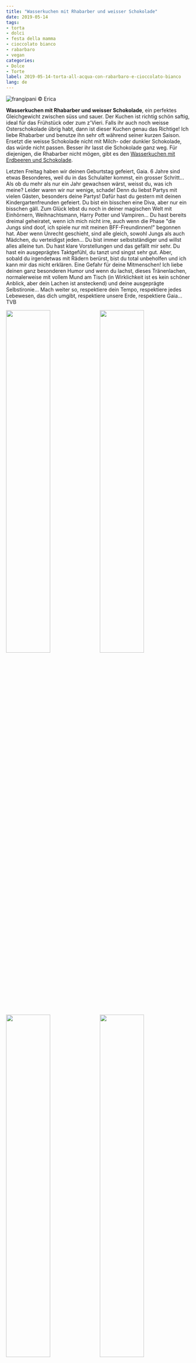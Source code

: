```yaml
---
title: "Wasserkuchen mit Rhabarber und weisser Schokolade"
date: 2019-05-14
tags:
- torta
- dolci
- festa della mamma
- cioccolato bianco
- rabarbaro
- vegan
categories:
- Dolce
- Torte 
label: 2019-05-14-torta-all-acqua-con-rabarbaro-e-cioccolato-bianco
lang: de
---
```

![](../2019-05-14-torta-all-acqua-con-rabarbaro-e-cioccolato-bianco/header.jpeg "frangipani © Erica")

**Wasserkuchen mit Rhabarber und weisser Schokolade**, ein perfektes Gleichgewicht zwischen süss und sauer. Der Kuchen ist richtig schön saftig, ideal für das Frühstück oder zum z'Vieri. Falls ihr auch noch weisse Osterschokolade übrig habt, dann ist dieser Kuchen genau das Richtige! Ich liebe Rhabarber und benutze ihn sehr oft während seiner kurzen Saison. Ersetzt die weisse Schokolade nicht mit Milch- oder dunkler Schokolade, das würde nicht passen. Besser ihr lasst die Schokolade ganz weg. Für diejenigen, die Rhabarber nicht mögen, gibt es den <a href="https://frangipani.raiano.ch/2017-06-08-torta-all-acqua-con-fragole-e-cioccolato-de/" target="_blank">Wasserkuchen mit Erdbeeren und Schokolade</a>. 

Letzten Freitag haben wir deinen Geburtstag gefeiert, Gaia. 6 Jahre sind etwas Besonderes, weil du in das Schulalter kommst, ein grosser Schritt... Als ob du mehr als nur ein Jahr gewachsen wärst, weisst du, was ich meine? Leider waren wir nur wenige, schade! Denn du liebst Partys mit vielen Gästen, besonders deine Partys! Dafür hast du gestern mit deinen Kindergartenfreunden gefeiert. Du bist ein bisschen eine Diva, aber nur ein bisschen gäll. Zum Glück lebst du noch in deiner magischen Welt mit Einhörnern, Weihnachtsmann, Harry Potter und Vampiren... Du hast bereits dreimal geheiratet, wenn ich mich nicht irre, auch wenn die Phase "die Jungs sind doof, ich spiele nur mit meinen BFF-Freundinnen!" begonnen hat. Aber wenn Unrecht geschieht, sind alle gleich, sowohl Jungs als auch Mädchen, du verteidigst jeden... Du bist immer selbstständiger und willst alles alleine tun. Du hast klare Vorstellungen und das gefällt mir sehr. Du hast ein ausgeprägtes Taktgefühl, du tanzt und singst sehr gut. Aber, sobald du irgendetwas mit Rädern berürst, bist du total unbeholfen und ich kann mir das nicht erklären. Eine Gefahr für deine Mitmenschen! Ich liebe deinen ganz besonderen Humor und wenn du lachst, dieses Tränenlachen, normalerweise mit vollem Mund am Tisch (in Wirklichkeit ist es kein schöner Anblick, aber dein Lachen ist ansteckend) und deine ausgeprägte Selbstironie...
Mach weiter so, respektiere dein Tempo, respektiere jedes Lebewesen, das dich umgibt, respektiere unsere Erde, respektiere Gaia... TVB

<p>
  <div style="width: 100%; margin-bottom: 0">
    <img style="float: left; width: 49%; margin-right: 1%" src="../2019-05-14-torta-all-acqua-con-rabarbaro-e-cioccolato-bianco/tortagaia1.jpeg" alt="" title="frangipani © Erica" />
    <img style="float: left; width: 49%; margin-left: 1%" src="../2019-05-14-torta-all-acqua-con-rabarbaro-e-cioccolato-bianco/tortagaia2.jpeg" alt="" title="frangipani © Erica" />
    <div style="clear: both"></div>
  </div>
</p>

<p>
  <div style="width: 100%; margin-bottom: 0">
    <img style="float: left; width: 49%; margin-right: 1%" src="../2019-05-14-torta-all-acqua-con-rabarbaro-e-cioccolato-bianco/tortagaia3.jpeg" alt="" title="frangipani © Erica" />
    <img style="float: left; width: 49%; margin-left: 1%" src="../2019-05-14-torta-all-acqua-con-rabarbaro-e-cioccolato-bianco/tortagaia4.jpeg" alt="" title="frangipani © Erica" />
    <div style="clear: both"></div>
  </div>
</p>

<p>
  <div style="width: 100%; margin-bottom: 0">
    <img style="float: left; width: 49%; margin-right: 1%" src="../2019-05-14-torta-all-acqua-con-rabarbaro-e-cioccolato-bianco/tortagaia5.jpeg" alt="" title="frangipani © Erica" />
    <img style="float: left; width: 49%; margin-left: 1%" src="../2019-05-14-torta-all-acqua-con-rabarbaro-e-cioccolato-bianco/tortagaia6.jpeg" alt="" title="frangipani © Erica" />
    <div style="clear: both"></div>
  </div>
</p>

Na ja, gestern haben wir sogar eine Kindergeburtstagsparty mit insgesamt 9 Kindern überstanden! Es ist gut gelaufen... Wir haben viele Spiele gespielt, sie hatten Spass. Die Party war mit Einhörnern und Regenbogen (es tat mir ein bisschen leid für die anwesenden Jungs, ich habe versucht, ein wenig Blau in dieses Pink-Overload zu stecken)... Ich wollte einen runden Schokoladenkuchen machen und ihn mit einem Smarties-Regenbogen und Marshmallows-Wolken dekorieren, sehr simpel. Aber dann schickte mir meine Schwester Bilder von Yogurt Bars und ich fragte Gaia, was sie bevorzugte. Ja, sie hat sich für die Yogurt Bar entschieden... Also habe ich jedem Kind etwas Naturjoghurt in die Schälchen gegeben und sie haben die Toppings selbst hinzugefügt, was sie wollten: Granola, Früchte, M&Ms... und dazu gab es auch Waffeln, die habe ich als "Torte" benutzt, um die Kerzen auszublasen.
<p>
  <div style="width: 100%; margin-bottom: 0">
    <img style="float: left; width: 49%; margin-right: 1%" src="../2019-05-14-torta-all-acqua-con-rabarbaro-e-cioccolato-bianco/tortagaia7.jpeg" alt="" title="frangipani © Erica" />
    <img style="float: left; width: 49%; margin-left: 1%" src="../2019-05-14-torta-all-acqua-con-rabarbaro-e-cioccolato-bianco/tortagaia8.jpeg" alt="" title="frangipani © Erica" />
    <div style="clear: both"></div>
  </div>
</p>

<p>
  <div style="width: 100%; margin-bottom: 0">
    <img style="float: left; width: 49%; margin-right: 1%" src="../2019-05-14-torta-all-acqua-con-rabarbaro-e-cioccolato-bianco/tortagaia9.jpeg" alt="" title="frangipani © Erica" />
    <img style="float: left; width: 49%; margin-left: 1%" src="../2019-05-14-torta-all-acqua-con-rabarbaro-e-cioccolato-bianco/tortagaia10.jpeg" alt="" title="frangipani © Erica" />
    <div style="clear: both"></div>
  </div>
</p>

<p>
  <div style="width: 100%; margin-bottom: 0">
    <img style="float: left; width: 49%; margin-right: 1%" src="../2019-05-14-torta-all-acqua-con-rabarbaro-e-cioccolato-bianco/tortagaia11.jpeg" alt="" title="frangipani © Erica" />
    <img style="float: left; width: 49%; margin-left: 1%" src="../2019-05-14-torta-all-acqua-con-rabarbaro-e-cioccolato-bianco/tortagaia12.jpeg" alt="" title="frangipani © Erica" />
    <div style="clear: both"></div>
  </div>
</p>

Diese Yogurt Bars sind fantastisch! Man kann sie auch mit Glace machen oder im Winter mit heisser Schokolade... Das wird sicher nicht das letzte Mal sein!

<div id="wrapper" style="text-align: center">
  <div id="yourdiv" style="display: inline-block;">
    <div class="ingredients" itemscope itemtype="http://schema.org/Recipe">
      <span itemprop="name" style="display:none;">Wasserkuchen mit Rhabarber und weisser Schokolade</span>
      <span itemprop="recipeCategory" style="display:none;">Süsses</span>
      <img itemprop="image" style="display:none;" class="ignore-gallery-item" src="../2019-05-14-torta-all-acqua-con-rabarbaro-e-cioccolato-bianco/header.jpeg"/>
      <span itemprop="author" style="display:none;">Erica Raiano</span>
      <span itemprop="description" style="display:none;">Wasserkuchen mit Rhabarber und weisser Schokolade, ein perfektes Gleichgewicht zwischen süss und sauer. Der Kuchen ist richtig schön saftig, ideal für das Frühstück oder zum z'Vieri.</span>
      <div class="ingredients-title">Zutaten</div>
      <table>
        <tbody>
          <tr itemprop="recipeIngredient">
            <td>3 Stangen</td>
            <td>Rhabarber</td>        
          </tr>
          <tr itemprop="recipeIngredient">
            <td>qs</td>
            <td>Zitronensaft</td>        
          </tr>
          <tr itemprop="recipeIngredient">
            <td>375ml</td>
            <td>Wasser</td>
          </tr>
          <tr itemprop="recipeIngredient">
            <td>240gr</td>
            <td>Zucker</td>
          </tr>
          <tr itemprop="recipeIngredient">
            <td>65gr</td>
            <td>Sonnenblumenöl</td>
          </tr>
          <tr itemprop="recipeIngredient">
            <td>350gr</td>
            <td>Mehl</td>
          </tr>
          <tr itemprop="recipeIngredient">
            <td>1 Päckchen</td>
            <td>Backpulver</td>
          </tr>
          <tr itemprop="recipeIngredient">
            <td>1 Päckchen</td>
            <td>Vanillezucker</td>
          </tr>
          <tr itemprop="recipeIngredient">
            <td>1 Prise</td>
            <td>Salz</td>
          </tr>
          <tr itemprop="recipeIngredient">
            <td>150gr</td>
            <td>weisse Schokolade in Stückchen</td>
          </tr>
        </tbody>
      </table>
      <br></br>
      <i class="pull-right" style="font-size: 80%;">für eine Gugelhupfform oder eine 22-24cm Backform</i>
    </div>
  </div>
</div>


<h3>
  <font color="grey">
    <i class="fa-solid fa-gears"></i>
  </font> Zubereitung
</h3>

Rhabarber rüsten, in kleine Stücke schneiden und in eine kleine Schüssel geben. Dazu kommt einen Esslöffel Zucker (vom Total) und ein wenig Zitronensaft, mischen und auf die Seite legen.
![](../2019-05-14-torta-all-acqua-con-rabarbaro-e-cioccolato-bianco/rabarbaro.jpeg "frangipani © Erica")

Zucker im Wasser auflösen, dann Sonnenblumenöl dazu geben und mischen. In einer separaten Schüssel Mehl, Backpulver, Vanillezucker und Salz vermengen, dann Wassergemisch beigeben und alles mit einem Schwingbesen vermengen bis der Teig schön glatt ist. Dann Rhabarber und weisse Schokolade vorsichtig untermischen. Teig in die bebutterte und bemehlte Form giessen.
![](../2019-05-14-torta-all-acqua-con-rabarbaro-e-cioccolato-bianco/teglia.jpeg "frangipani © Erica")

Der Kuchen kommt für ca. 45min in den vorgeheizten Ofen bei 180°C Ober- und Unterhitze, immer Stäbchenprobe machen. Kuchen in der Form kurz auskühlen lassen und dann auf den Servierteller stürzen...
![](../2019-05-14-torta-all-acqua-con-rabarbaro-e-cioccolato-bianco/risultato1.jpeg "frangipani © Erica")

![](../2019-05-14-torta-all-acqua-con-rabarbaro-e-cioccolato-bianco/risultato2.jpeg "frangipani © Erica")

![](../2019-05-14-torta-all-acqua-con-rabarbaro-e-cioccolato-bianco/risultato3.jpeg "frangipani © Erica")

![](../2019-05-14-torta-all-acqua-con-rabarbaro-e-cioccolato-bianco/risultato4.jpeg "frangipani © Erica")

![](../2019-05-14-torta-all-acqua-con-rabarbaro-e-cioccolato-bianco/risultato5.jpeg "frangipani © Erica")

![](../2019-05-14-torta-all-acqua-con-rabarbaro-e-cioccolato-bianco/risultato6.jpeg "frangipani © Erica")

<h4>Buon appetito
  <font color="red">
    <i class="fa-regular fa-face-smile"></i>
  </font>
</h4>